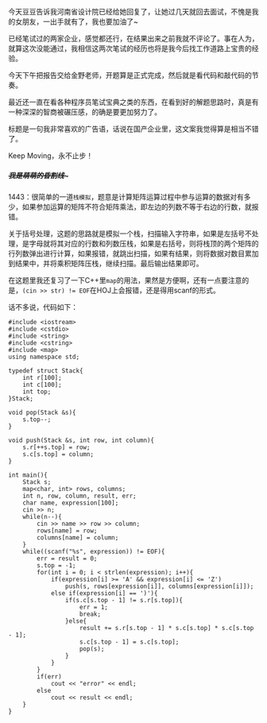 今天豆豆告诉我河南省设计院已经给她回复了，让她过几天就回去面试，不愧是我的女朋友，一出手就有了，我也要加油了~  

已经笔试过的两家企业，感觉都还行，在结果出来之前我就不评论了。事在人为，就算这次没能通过，我相信这两次笔试的经历也将是我今后找工作道路上宝贵的经验。  

今天下午把报告交给金野老师，开题算是正式完成，然后就是看代码和敲代码的节奏。  

最近还一直在看各种程序员笔试宝典之类的东西，在看到好的解题思路时，真是有一种深深的智商被碾压感，的确是要更加努力了。  

标题是一句我非常喜欢的广告语，话说在国产企业里，这文案我觉得算是相当不错了。  

Keep Moving，永不止步！  

##### ~~~~~~~~~~~~我是萌萌的昏割线~~~~~~~~~~~~~  

1443：很简单的一道`栈模拟`，题意是计算矩阵运算过程中参与运算的数据对有多少，如果参加运算的矩阵不符合矩阵乘法，即左边的列数不等于右边的行数，就报错。  

关于括号处理，这题的思路就是模拟一个栈，扫描输入字符串，如果是左括号不处理，是字母就将其对应的行数和列数压栈，如果是右括号，则将栈顶的两个矩阵的行列数弹出进行计算，如果报错，就跳出扫描，如果有结果，则将数据对数目累加到结果中，并将乘积矩阵压栈，继续扫描。最后输出结果即可。  

在这题里我还复习了一下C++里`map`的用法，果然是方便啊，还有一点要注意的是，`(cin >> str) != EOF`在HOJ上会报错，还是得用scanf的形式。  

话不多说，代码如下：  

    #include <iostream>
    #include <cstdio>
    #include <string>
    #include <cstring>
    #include <map>
    using namespace std;
    
    typedef struct Stack{
        int r[100];
        int c[100];
        int top;
    }Stack;

    void pop(Stack &s){
        s.top--;
    }

    void push(Stack &s, int row, int column){
        s.r[++s.top] = row;
        s.c[s.top] = column;
    }
    
    int main(){
        Stack s;
        map<char, int> rows, columns;
        int n, row, column, result, err;
        char name, expression[100];
        cin >> n;
        while(n--){
            cin >> name >> row >> column;
            rows[name] = row;
            columns[name] = column;
        }
        while((scanf("%s", expression)) != EOF){
            err = result = 0;
            s.top = -1;
            for(int i = 0; i < strlen(expression); i++){
                if(expression[i] >= 'A' && expression[i] <= 'Z')
                    push(s, rows[expression[i]], columns[expression[i]]);
                else if(expression[i] == ')'){
                    if(s.c[s.top - 1] != s.r[s.top]){
                        err = 1;
                        break;
                    }else{
                        result += s.r[s.top - 1] * s.c[s.top] * s.c[s.top - 1];
                        s.c[s.top - 1] = s.c[s.top];
                        pop(s);
                    }
                }
            }
            if(err)
                cout << "error" << endl;
            else
                cout << result << endl;
        }
    }
